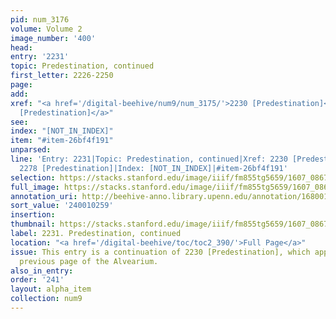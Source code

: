 ```yaml
---
pid: num_3176
volume: Volume 2
image_number: '400'
head:
entry: '2231'
topic: Predestination, continued
first_letter: 2226-2250
page:
add:
xref: "<a href='/digital-beehive/num9/num_3175/'>2230 [Predestination]</a>|<a href='/digital-beehive/num10/num_3238/'>2278
  [Predestination]</a>"
see:
index: "[NOT_IN_INDEX]"
item: "#item-26bf4f191"
unparsed:
line: 'Entry: 2231|Topic: Predestination, continued|Xref: 2230 [Predestination]|Xref:
  2278 [Predestination]|Index: [NOT_IN_INDEX]|#item-26bf4f191'
selection: https://stacks.stanford.edu/image/iiif/fm855tg5659/1607_0867/813,259,2910,952/full/0/default.jpg
full_image: https://stacks.stanford.edu/image/iiif/fm855tg5659/1607_0867/full/full/0/default.jpg
annotation_uri: http://beehive-anno.library.upenn.edu/annotation/1680018562955
sort_value: '240010259'
insertion:
thumbnail: https://stacks.stanford.edu/image/iiif/fm855tg5659/1607_0867/813,259,600,180/250,/0/default.jpg
label: 2231. Predestination, continued
location: "<a href='/digital-beehive/toc/toc2_390/'>Full Page</a>"
issue: This entry is a continuation of 2230 [Predestination], which appears on the
  previous page of the Alvearium.
also_in_entry:
order: '241'
layout: alpha_item
collection: num9
---
```


